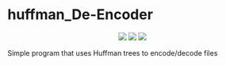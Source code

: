 # huffman_De-Encoder
<p align="center">
    <a>
        <img src="https://img.shields.io/badge/build-stable-brightgreen.svg">
    </a>
    <a>
        <img src="https://img.shields.io/badge/Verison-1.0-blue.svg">
    </a>
    <a>
        <img src="https://img.shields.io/badge/License-GPLv3-red.svg?style=flat-square">
    </a>
</p>
Simple program that uses Huffman trees to encode/decode files
